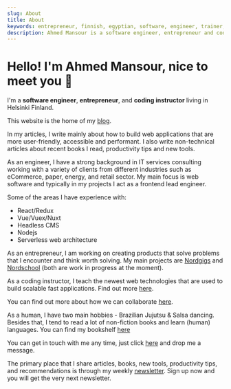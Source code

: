 ```yaml
---
slug: About
title: About
keywords: entrepreneur, finnish, egyptian, software, engineer, trainer, web, development, accessibility, performance, UX, speaker, consultant, Javascript
description: Ahmed Mansour is a software engineer, entrepreneur and coding instructor. Creater of Nordgigs and Nordschool.
---
```


# Hello! I'm Ahmed Mansour, nice to meet you 🤝

I'm a **software engineer**, **entrepreneur**, and **coding instructor** living in Helsinki Finland.

This website is the home of my [blog](/).

In my articles, I write mainly about how to build web applications that are more user-friendly, accessible and performant. I also write non-technical articles about recent books I read, productivity tips and new tools.

As an engineer, I have a strong background in IT services consulting working with a variety of clients from different industries such as eCommerce, paper, energy, and retail sector. My main focus is web software and typically in my projects I act as a frontend lead engineer.

Some of the areas I have experience with:

- React/Redux
- Vue/Vuex/Nuxt
- Headless CMS
- Nodejs
- Serverless web architecture

As an entrepreneur, I am working on creating products that solve problems that I encounter and think worth solving. My main projects are [Nordgigs](https://www.nordgigs.com) and [Nordschool](https://www.nordschool.com) (both are work in progress at the moment).

As a coding instructor, I teach the newest web technologies that are used to build scalable fast applications. Find out more [here](/work-with-me#teaching).

You can find out more about how we can collaborate [here](/work-with-me).

As a human, I have two main hobbies - Brazilian Jujutsu & Salsa dancing. Besides that, I tend to read a lot of non-fiction books and learn (human) languages. You can find my bookshelf [here](/bookshelf)

You can get in touch with me any time, just click [here](/contact) and drop me a message.

The primary place that I share articles, books, new tools, productivity tips, and recommendations is through my weekly [newsletter](/newsletter). Sign up now and you will get the very next newsletter.
